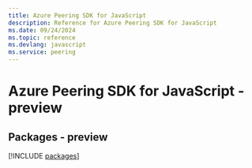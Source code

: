 ```yaml
---
title: Azure Peering SDK for JavaScript
description: Reference for Azure Peering SDK for JavaScript
ms.date: 09/24/2024
ms.topic: reference
ms.devlang: javascript
ms.service: peering
---
```

# Azure Peering SDK for JavaScript - preview
## Packages - preview
[!INCLUDE [packages](peering-index.md)]